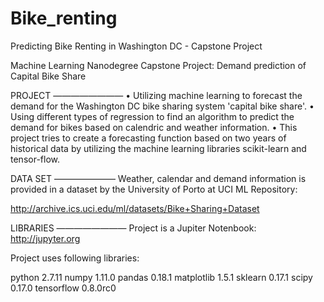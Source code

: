 # Bike_renting
Predicting Bike Renting in Washington DC - Capstone Project

Machine Learning Nanodegree Capstone Project:
Demand prediction of Capital Bike Share

PROJECT
————————
• Utilizing machine learning to forecast the demand for the Washington DC bike sharing system 'capital bike share'.
• Using different types of regression to find an algorithm to predict the demand for bikes based on calendric and weather information.
• This project tries to create a forecasting function based on two years of historical data by utilizing the machine learning libraries scikit-learn and tensor-flow.

DATA SET
———————
Weather, calendar and demand information is provided in a dataset by the University of Porto at UCI ML Repository:

http://archive.ics.uci.edu/ml/datasets/Bike+Sharing+Dataset

LIBRARIES
————————
Project is a Jupiter Notenbook:
http://jupyter.org

Project uses following libraries:

python 2.7.11
numpy 1.11.0
pandas 0.18.1
matplotlib 1.5.1
sklearn 0.17.1
scipy 0.17.0
tensorflow 0.8.0rc0 
